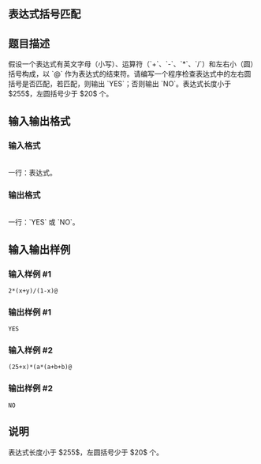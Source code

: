 <article>
<h1>表达式括号匹配</h1>
<h2>题目描述</h2>
<div>假设一个表达式有英文字母（小写）、运算符（`+`、`-`、`*`、`/`）和左右小（圆）括号构成，以 `@` 作为表达式的结束符。请编写一个程序检查表达式中的左右圆括号是否匹配，若匹配，则输出 `YES`；否则输出 `NO`。表达式长度小于 $255$，左圆括号少于 $20$ 个。
</div>
<h2>输入输出格式</h2>
<h3>输入格式</h3>
<br/>
<div>一行：表达式。
</div>
<h3>输出格式</h3>
<br/>
<div>一行：`YES` 或 `NO`。
</div>
<h2>输入输出样例</h2>
<h3>输入样例 #1</h3>
<pre><code>2*(x+y)/(1-x)@
</code></pre>
<h3>输出样例 #1</h3>
<pre><code>YES
</code></pre>
<h3>输入样例 #2</h3>
<pre><code>(25+x)*(a*(a+b+b)@
</code></pre>
<h3>输出样例 #2</h3>
<pre><code>NO
</code></pre>
<h2>说明</h2>
<div>表达式长度小于 $255$，左圆括号少于 $20$ 个。
</div>
</article>